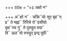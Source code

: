 +++
title = "०३ अक्षो न"

+++
अ᳓क्षो न᳓ · चक्रि᳓योः शूर बृह᳓न्  
प्र᳓ ते मह्ना᳓ रिरिचे रो᳓दसीयोः  
वृक्ष᳓स्य नु᳓ ते पुरुहूत वया᳓  
वि᳓ ऊत᳓यो रुरुहुर् इन्द्र पूर्वीः᳓